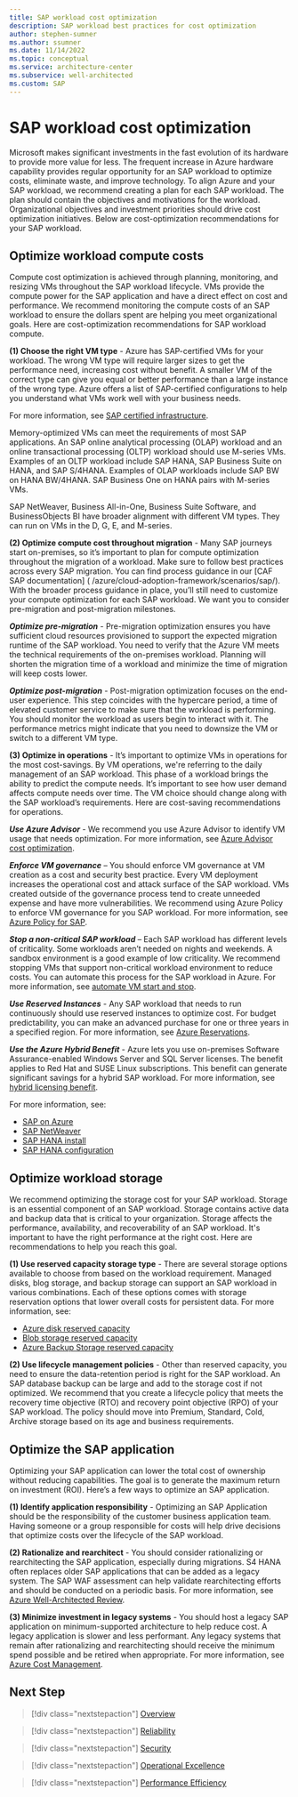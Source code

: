 ```yaml
---
title: SAP workload cost optimization
description: SAP workload best practices for cost optimization 
author: stephen-sumner
ms.author: ssumner
ms.date: 11/14/2022
ms.topic: conceptual
ms.service: architecture-center
ms.subservice: well-architected
ms.custom: SAP
---
```

# SAP workload cost optimization

Microsoft makes significant investments in the fast evolution of its hardware to provide more value for less.  The frequent increase in Azure hardware capability provides regular opportunity for an SAP workload to optimize costs, eliminate waste, and improve technology. To align Azure and your SAP workload, we recommend creating a plan for each SAP workload. The plan should contain the objectives and motivations for the workload. Organizational objectives and investment priorities should drive cost optimization initiatives. Below are cost-optimization recommendations for your SAP workload.

## Optimize workload compute costs

 Compute cost optimization is achieved through planning, monitoring, and resizing VMs throughout the SAP workload lifecycle. VMs provide the compute power for the SAP application and have a direct effect on cost and performance. We recommend monitoring the compute costs of an SAP workload to ensure the dollars spent are helping you meet organizational goals. Here are cost-optimization recommendations for SAP workload compute.

**(1) Choose the right VM type** - Azure has SAP-certified VMs for your workload. The wrong VM type will require larger sizes to get the performance need, increasing cost without benefit. A smaller VM of the correct type can give you equal or better performance than a large instance of the wrong type. Azure offers a list of SAP-certified configurations to help you understand what VMs work well with your business needs.

For more information, see [SAP certified infrastructure](https://azure.microsoft.com/solutions/sap/azure-solutions/#certified-infrastructure).

Memory-optimized VMs can meet the requirements of most SAP applications. An SAP online analytical processing (OLAP) workload and an online transactional processing (OLTP) workload should use M-series VMs. Examples of an OLTP workload include SAP HANA, SAP Business Suite on HANA, and SAP S/4HANA. Examples of OLAP workloads include SAP BW on HANA BW/4HANA. SAP Business One on HANA pairs with M-series VMs.

SAP NetWeaver, Business All-in-One, Business Suite Software, and BusinessObjects BI have broader alignment with different VM types. They can run on VMs in the D, G, E, and M-series.

**(2) Optimize compute cost throughout migration** - Many SAP journeys start on-premises, so it’s important to plan for compute optimization throughout the migration of a workload. Make sure to follow best practices across every SAP migration. You can find process guidance in our [CAF SAP documentation] ( /azure/cloud-adoption-framework/scenarios/sap/). With the broader process guidance in place, you’ll still need to customize your compute optimization for each SAP workload. We want you to consider pre-migration and post-migration milestones.

***Optimize pre-migration*** - Pre-migration optimization ensures you have sufficient cloud resources provisioned to support the expected migration runtime of the SAP workload. You need to verify that the Azure VM meets the technical requirements of the on-premises workload. Planning will shorten the migration time of a workload and minimize the time of migration will keep costs lower.

***Optimize post-migration*** - Post-migration optimization focuses on the end-user experience. This step coincides with the hypercare period, a time of elevated customer service to make sure that the workload is performing. You should monitor the workload as users begin to interact with it. The performance metrics might indicate that you need to downsize the VM or switch to a different VM type.

**(3) Optimize in operations** - It’s important to optimize VMs in operations for the most cost-savings. By VM operations, we're referring to the daily management of an SAP workload. This phase of a workload brings the ability to predict the compute needs. It’s important to see how user demand affects compute needs over time. The VM choice should change along with the SAP workload’s requirements. Here are cost-saving recommendations for operations.

***Use Azure Advisor*** - We recommend you use Azure Advisor to identify VM usage that needs optimization. For more information, see [Azure Advisor cost optimization](/azure/advisor/advisor-cost-recommendations).

***Enforce VM governance*** – You should enforce VM governance at VM creation as a cost and security best practice. Every VM deployment increases the operational cost and attack surface of the SAP workload. VMs created outside of the governance process tend to create unneeded expense and have more vulnerabilities. We recommend using Azure Policy to enforce VM governance for you SAP workload. For more information, see [Azure Policy for SAP](/azure/cloud-adoption-framework/scenarios/sap/eslz-security-governance-and-compliance#use-azure-policy).

***Stop a non-critical SAP workload*** – Each SAP workload has different levels of criticality. Some workloads aren’t needed on nights and weekends. A sandbox environment is a good example of low criticality. We recommend stopping VMs that support non-critical workload environment to reduce costs. You can automate this process for the SAP workload in Azure. For more information, see [automate VM start and stop](/azure/automation/automation-solution-vm-management).

***Use Reserved Instances*** - Any SAP workload that needs to run continuously should use reserved instances to optimize cost. For budget predictability, you can make an advanced purchase for one or three years in a specified region. For more information, see [Azure Reservations](/azure/cost-management-billing/reservations/save-compute-costs-reservations).

***Use the Azure Hybrid Benefit*** - Azure lets you use on-premises Software Assurance-enabled Windows Server and SQL Server licenses. The benefit applies to Red Hat and SUSE Linux subscriptions. This benefit can generate significant savings for a hybrid SAP workload. For more information, see [hybrid licensing benefit](https://azure.microsoft.com/pricing/hybrid-benefit/#calculator).

For more information, see:

- [SAP on Azure](https://azure.microsoft.com/solutions/sap/#overview)
- [SAP NetWeaver](/azure/virtual-machines/workloads/sap/planning-guide)
- [SAP HANA install](/azure/virtual-machines/workloads/sap/hana-get-started)
- [SAP HANA configuration](/azure/virtual-machines/workloads/sap/hana-vm-operations)

## Optimize workload storage

We recommend optimizing the storage cost for your SAP workload. Storage is an essential component of an SAP workload. Storage contains active data and backup data that is critical to your organization. Storage affects the performance, availability, and recoverability of an SAP workload. It's important to have the right performance at the right cost. Here are recommendations to help you reach this goal.

**(1) Use reserved capacity storage type** - There are several storage options available to choose from based on the workload requirement. Managed disks, blog storage, and backup storage can support an SAP workload in various combinations. Each of these options comes with storage reservation options that lower overall costs for persistent data. For more information, see:

- [Azure disk reserved capacity](/azure/virtual-machines/disks-reserved-capacity)
- [Blob storage reserved capacity](/azure/storage/blobs/storage-blob-reserved-capacity?toc=%2Fazure%2Fcost-management-billing%2Freservations%2Ftoc.json)
- [Azure Backup Storage reserved capacity](/azure/backup/backup-azure-reserved-pricing-optimize-cost)

**(2) Use lifecycle management policies** - Other than reserved capacity, you need to ensure the data-retention period is right for the SAP workload. An SAP database backup can be large and add to the storage cost if not optimized. We recommend that you create a lifecycle policy that meets the recovery time objective (RTO) and recovery point objective (RPO) of your SAP workload. The policy should move into Premium, Standard, Cold, Archive storage based on its age and business requirements.

## Optimize the SAP application

Optimizing your SAP application can lower the total cost of ownership without reducing capabilities. The goal is to generate the maximum return on investment (ROI). Here’s a few ways to optimize an SAP application.

**(1) Identify application responsibility** - Optimizing an SAP Application should be the responsibility of the customer business application team. Having someone or a group responsible for costs will help drive decisions that optimize costs over the lifecycle of the SAP workload.

**(2) Rationalize and rearchitect** - You should consider rationalizing or rearchitecting the SAP application, especially during migrations. S4 HANA often replaces older SAP applications that can be added as a legacy system. The SAP WAF assessment can help validate rearchitecting efforts and should be conducted on a periodic basis. For more information, see [Azure Well-Architected Review](/assessments/).

**(3) Minimize investment in legacy systems** - You should host a legacy SAP application on minimum-supported architecture to help reduce cost. A legacy application is slower and less performant. Any legacy systems that remain after rationalizing and rearchitecting should receive the minimum spend possible and be retired when appropriate. For more information, see [Azure Cost Management](/azure/cost-management-billing/costs/cost-mgt-best-practices).

## Next Step

>[!div class="nextstepaction"]
>[Overview](./overview.md)

>[!div class="nextstepaction"]
>[Reliability](./reliability.md)

>[!div class="nextstepaction"]
>[Security](./security.md)

>[!div class="nextstepaction"]
>[Operational Excellence](./operational-excellence.md)

>[!div class="nextstepaction"]
>[Performance Efficiency](./performance-efficiency.md)

